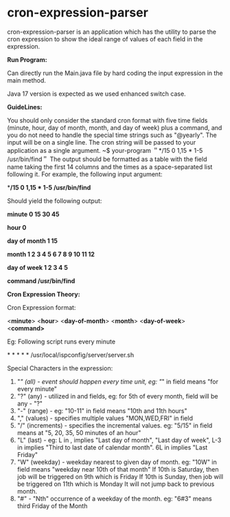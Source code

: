 # cron-expression-parser
cron-expression-parser is an application which has the utility to parse the cron expression to show the ideal range of 
values of each field in the expression.

**Run Program:**

Can directly run the Main.java file by hard coding the input expression in the main method.

Java 17 version is expected as we used enhanced switch case.


**GuideLines:**

You should only consider the standard cron format with five time fields (minute, hour, day of
month, month, and day of week) plus a command, and you do not need to handle the special
time strings such as "@yearly". The input will be on a single line.
The cron string will be passed to your application as a single argument.
~$ your-program ＂*/15 0 1,15 * 1-5 /usr/bin/find＂
The output should be formatted as a table with the field name taking the first 14 columns and
the times as a space-separated list following it.
For example, the following input argument:

***/15 0 1,15 * 1-5 /usr/bin/find**

Should yield the following output:

**minute 0 15 30 45**

**hour 0**

**day of month 1 15**

**month 1 2 3 4 5 6 7 8 9 10 11 12**

**day of week 1 2 3 4 5**

**command /usr/bin/find**



**Cron Expression Theory:**

Cron Expression format:

 <**minute**> <**hour**> <**day-of-month**> <**month**> <**day-of-week**> <**command>**

Eg: Following script runs every minute

<p>* * * * * /usr/local/ispconfig/server/server.sh</p>

Special Characters in the expression:
1. "*" (all) - event should happen every time unit, eg: "*" in <minute> field means "for every minute"
2. "?" (any) - utilized in <day-of-month> and <day-of-week> fields, eg: for 5th of every month, <day-of-week> field will be any - "?"
3. "-" (range) - eg: "10-11" in <hour> field means "10th and 11th hours"
4. "," (values) - specifies multiple values "MON,WED,FRI" in <day-of-week> field
5. "/" (increments) - specifies the incremental values. eg: "5/15" in <minute> field means at "5, 20, 35, 50 minutes of an hour"
6. "L" (last) - eg: L in <day-of-month>, <day-of-week> implies "Last day of month", "Last day of week", 
                L-3 in <day-of-month> implies "Third to last date of calendar month". 
                6L in <day-of-week> implies "Last Friday"
7. "W" (weekday) - weekday nearest to given day of month. eg: "10W" in <day-of-month> field means "weekday near 10th of that month"
                If 10th is Saturday, then job will be triggered on 9th which is Friday
                If 10th is Sunday, then job will be triggered on 11th which is Monday
                It will not jump back to previous month.
8. "#" - "Nth" occurrence of a weekday of the month. eg: "6#3" means third Friday of the Month